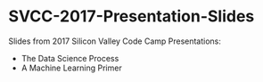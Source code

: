 # SVCC-2017-Presentation-Slides

Slides from 2017 Silicon Valley Code Camp Presentations: 
- The Data Science Process
- A Machine Learning Primer
